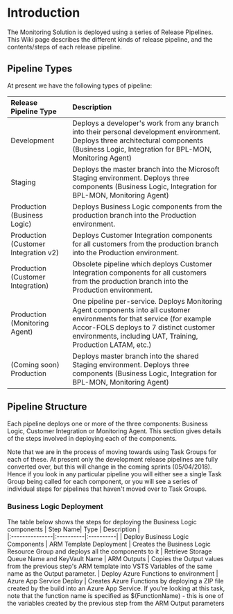 # Introduction
The Monitoring Solution is deployed using a series of Release Pipelines. This Wiki page describes the different kinds of release pipeline, and the contents/steps of each release pipeline.

## Pipeline Types

At present we have the following types of pipeline:

| Release Pipeline Type |  Description |  
|:---------------|:----------|
| Development | Deploys a developer's work from any branch into their personal development environment. Deploys three architectural components (Business Logic, Integration for BPL-MON, Monitoring Agent)   
| Staging  | Deploys the master branch into the Microsoft Staging environment. Deploys three components (Business Logic, Integration for BPL-MON, Monitoring Agent)
| Production (Business Logic) | Deploys Business Logic components from the production branch into the Production environment. 
| Production (Customer Integration v2) | Deploys Customer Integration components for all customers from the production branch into the Production environment. 
| Production (Customer Integration) | Obsolete pipeline which deploys Customer Integration components for all customers from the production branch into the Production environment.
| Production (Monitoring Agent) | One pipeline per-service. Deploys Monitoring Agent components into all customer environments for that service (for example Accor-FOLS deploys to 7 distinct customer environments, including UAT, Training, Production LATAM, etc.) 
| (Coming soon) Production| Deploys master branch into the shared Staging environment. Deploys three components (Business Logic, Integration for BPL-MON, Monitoring Agent)

## Pipeline Structure
Each pipeline deploys one or more of the three components: Business Logic, Customer Integration or Monitoring Agent. This section gives details of the steps involved in deploying each of the components.

Note that we are in the process of moving towards using Task Groups for each of these. At present only the development release pipelines are fully converted over, but this will change in the coming sprints (05/04/2018). Hence if you look in any particular pipeline you will either see a single Task Group being called for each component, or you will see a series of individual steps for pipelines that haven't moved over to Task Groups.

### Business Logic Deployment
The table below shows the steps for deploying the Business Logic components
| Step Name| Type | Description |  
|:---------------|:----------|:----------|
| Deploy Business Logic Components | ARM Template Deployment | Creates the Business Logic Resource Group and deploys all the components to it
| Retrieve Storage Queue Name and KeyVault Name | ARM Outputs | Copies the Output values from the previous step's ARM template into VSTS Variables of the same name as the Output parameter.
| Deploy Azure Functions to environment | Azure App Service Deploy | Creates Azure Functions by deploying a ZIP file created by the build into an Azure App Service. If you're looking at this task, note that the function name is specified as $(FunctionName) - this is one of the variables created by the previous step from the ARM Output parameters